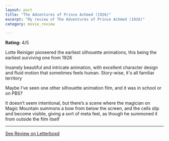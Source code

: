 ```yaml
---
layout: post
title: "The Adventures of Prince Achmed (1926)"
excerpt: "My review of The Adventures of Prince Achmed (1926)"
category: movie_review

---
```


**Rating:** 4/5

Lotte Reiniger pioneered the earliest silhouette animations, this being the earliest surviving one from 1926

Insanely beautiful and intricate animation, with excellent character design and fluid motion that sometimes feels human. Story-wise, it's all familiar territory

Maybe I’ve seen one other silhouette animation film, and it was in school or on PBS?

It doesn’t seem intentional, but there’s a scene where the magician on Magic Mountain summons a bow from below the screen, and the cells slip and become visible, giving a sort of meta feel, as though he summoned it from outside the film itself

<hr>

[See Review on Letterboxd](https://boxd.it/49XzkB)

